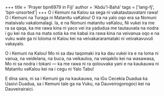 +++
title = 'Prayer bpn6979 in Fiji'
author = 'Abdu'l-Bahá'
tags = ['lang-fj', 'bpn-unsorted']
+++
O i Kemuni na Kalou sa sega ni vakatautauvatani rawa! O i Kemuni na Turaga ni Matanitu vaKalou! O ira na yalo oqo era sa Nomuni mataivalu vakalomalagi. Ia, e na Nomuni matanitu vaKalou, Ni vukei ira me ra sa qaqa, ka me rawa kina ni yaco vei ira yadudua me tautauvata na nodra i gu kei na dua na mata sotia ka me kabai ira rawa kina na veivanua oqo e na vuku wale ga ni loloma ni Kalou kei na veivakararamataki ni veivakavuvuli vakayalo.

O i Kemuni na Kalou! Mo ni sa dau taqomaki ira ka dau vukei ira e na loma ni vanua, na veidelana, na buca, na veikauloa, na veiqakilo kei na wasawasa, Mo ni sa nodra i tokani — ka me rawa ni ra qolouvaka yani e na kaukauwa ni Matanitu vaKalou kei na i cegu ni Yalo Tabu!

E dina sara, ni sa i Kemuni ga na kaukauwa, na iGu Cecekia Duadua ka Uasivi Duadua, sa i Kemuni tale ga na Vuku, na Dauveirogorogoci kei na Dauveirairaici.
